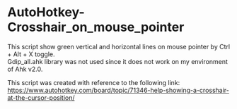 # AutoHotkey-Crosshair_on_mouse_pointer

This script show green vertical and horizontal lines on mouse pointer by Ctrl + Alt + X toggle.  
Gdip_all.ahk library was not used since it does not work on my environment of Ahk v2.0.

This script was created with reference to the following link:  
https://www.autohotkey.com/board/topic/71346-help-showing-a-crosshair-at-the-cursor-position/
